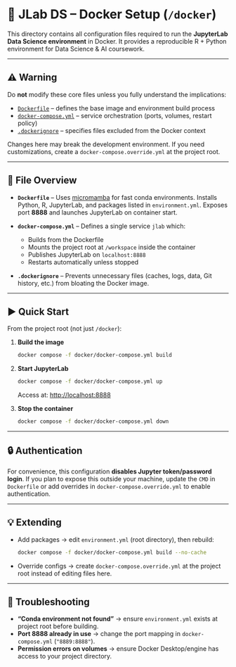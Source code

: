 # 🐳 JLab DS – Docker Setup (`/docker`)

This directory contains all configuration files required to run the **JupyterLab Data Science environment** in Docker.
It provides a reproducible R + Python environment for Data Science & AI coursework.

---

## ⚠️ Warning

Do **not** modify these core files unless you fully understand the implications:

* [`Dockerfile`](Dockerfile) – defines the base image and environment build process
* [`docker-compose.yml`](docker-compose.yml) – service orchestration (ports, volumes, restart policy)
* [`.dockerignore`](.dockerignore) – specifies files excluded from the Docker context

Changes here may break the development environment. If you need customizations, create a `docker-compose.override.yml` at the project root.

---

## 📂 File Overview

* **`Dockerfile`** –
  Uses [micromamba](https://github.com/mamba-org/micromamba-docker) for fast conda environments.
  Installs Python, R, JupyterLab, and packages listed in `environment.yml`.
  Exposes port **8888** and launches JupyterLab on container start.

* **`docker-compose.yml`** –
  Defines a single service `jlab` which:

  * Builds from the Dockerfile
  * Mounts the project root at `/workspace` inside the container
  * Publishes JupyterLab on `localhost:8888`
  * Restarts automatically unless stopped

* **`.dockerignore`** –
  Prevents unnecessary files (caches, logs, data, Git history, etc.) from bloating the Docker image.

---

## ▶️ Quick Start

From the project root (not just `/docker`):

1. **Build the image**

   ```bash
   docker compose -f docker/docker-compose.yml build
   ```

2. **Start JupyterLab**

   ```bash
   docker compose -f docker/docker-compose.yml up
   ```

   Access at: [http://localhost:8888](http://localhost:8888)

3. **Stop the container**

   ```bash
   docker compose -f docker/docker-compose.yml down
   ```

---

## 🔒 Authentication

For convenience, this configuration **disables Jupyter token/password login**.
If you plan to expose this outside your machine, update the `CMD` in `Dockerfile` or add overrides in `docker-compose.override.yml` to enable authentication.

---

## 💡 Extending

* Add packages → edit `environment.yml` (root directory), then rebuild:

  ```bash
  docker compose -f docker/docker-compose.yml build --no-cache
  ```
* Override configs → create `docker-compose.override.yml` at the project root instead of editing files here.

---

## 🐞 Troubleshooting

* **“Conda environment not found”** → ensure `environment.yml` exists at project root before building.
* **Port 8888 already in use** → change the port mapping in `docker-compose.yml` (`"8889:8888"`).
* **Permission errors on volumes** → ensure Docker Desktop/engine has access to your project directory.